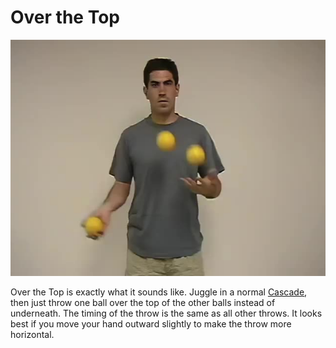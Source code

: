 # Over the Top

![OverTheTop](/site/videos/poster/overthetop.jpg)

Over the Top is exactly what it sounds like. Juggle in a normal [Cascade](cascade.md), then just throw one ball over the top of the other balls instead of underneath. The timing of the throw is the same as all other throws. It looks best if you move your hand outward slightly to make the throw more horizontal.

